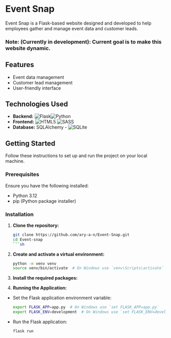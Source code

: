 # Event Snap

Event Snap is a Flask-based website designed and developed to help employees gather and manage event data and customer leads.
### Note: (Currently in development): Current goal is to make this website dynamic.
## Features

- Event data management
- Customer lead management
- User-friendly interface

## Technologies Used

- **Backend:** ![Flask](https://img.shields.io/badge/flask-%23000.svg?style=for-the-badge&logo=flask&logoColor=white)![Python](https://img.shields.io/badge/python-3670A0?style=for-the-badge&logo=python&logoColor=ffdd54)
- **Frontend:** ![HTML5](https://img.shields.io/badge/html5-%23E34F26.svg?style=for-the-badge&logo=html5&logoColor=white) ![SASS](https://img.shields.io/badge/SASS-hotpink.svg?style=for-the-badge&logo=SASS&logoColor=white)
- **Database:** SQLAlchemy - ![SQLite](https://img.shields.io/badge/sqlite-%2307405e.svg?style=for-the-badge&logo=sqlite&logoColor=white)

## Getting Started

Follow these instructions to set up and run the project on your local machine.

### Prerequisites

Ensure you have the following installed:

- Python 3.12
- pip (Python package installer)

### Installation

1. **Clone the repository:**

   ```sh
   git clone https://github.com/ary-a-n/Event-Snap.git
   cd Event-snap
   ```sh
2. **Create and activate a virtual environment:**
   ```sh
   python -m venv venv
   source venv/bin/activate  # On Windows use `venv\Scripts\activate`
   ```
3. **Install the required packages:**
4. **Running the Application:**
-  Set the Flask application environment variable:
   ```sh
   export FLASK_APP=app.py  # On Windows use `set FLASK_APP=app.py`
   export FLASK_ENV=development  # On Windows use `set FLASK_ENV=development`
   ```
- Run the Flask application:
  ```sh
  flask run
  ```
   
